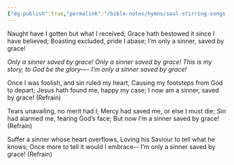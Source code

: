 ```yaml
---
{"dg-publish":true,"permalink":"/bible-notes/hymns/soul-stirring-songs-and-hymns/only-a-sinner/","title":"Only a Sinner"}
---
```



Naught have I gotten but what I received;
Grace hath bestowed it since I have believed;
Boasting excluded, pride I abase;
I’m only a sinner, saved by grace!

*Only a sinner saved by grace!
Only a sinner saved by grace!
This is my story, to God be the glory—-
I’m only a sinner saved by grace!*

Once I was foolish, and sin ruled my heart,
Causing my footsteps from God to depart;
Jesus hath found me, happy my case;
I now am a sinner, saved by grace! (Refrain)

Tears unavailing, no merit had I;
Mercy had saved me, or else I must die;
Sin had alarmed me, fearing God’s face;
But now I’m a sinner saved by grace! (Refrain)

Suffer a sinner whose heart overflows,
Loving his Saviour to tell what he knows;
Once more to tell it would I embrace--
I’m only a sinner saved by grace! (Refrain)